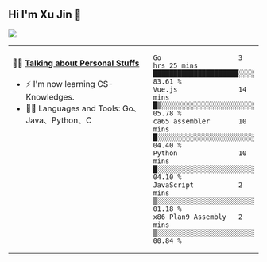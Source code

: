 
## Hi I'm Xu Jin 👋
![](https://komarev.com/ghpvc/?username=jiayouxujin&color=brightgreen&label=PROFILE+VIEWS)



<table align="center">
<tr>
<td valign="top" width="60%">

#### 🏋️‍♀️ <a href="https://github.com/jiayouxujin" target="_blank">Talking about Personal Stuffs</a>
<!-- recent_releases starts -->

- ⚡  I'm now learning CS-Knowledges.  
- 🏊‍♂️ Languages and Tools: Go、Java、Python、C
<!-- recent_releases ends -->
</td>
<td>
 
<!--START_SECTION:waka-->

```text
Go                   3 hrs 25 mins   █████████████████████░░░░   83.61 %
Vue.js               14 mins         █▒░░░░░░░░░░░░░░░░░░░░░░░   05.78 %
ca65 assembler       10 mins         █░░░░░░░░░░░░░░░░░░░░░░░░   04.40 %
Python               10 mins         █░░░░░░░░░░░░░░░░░░░░░░░░   04.10 %
JavaScript           2 mins          ▒░░░░░░░░░░░░░░░░░░░░░░░░   01.18 %
x86 Plan9 Assembly   2 mins          ▒░░░░░░░░░░░░░░░░░░░░░░░░   00.84 %
```

<!--END_SECTION:waka-->
 
</td>
</tr>
</table>





